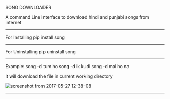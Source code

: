 SONG DOWNLOADER

A command Line interface to download hindi and punjabi songs from internet

-----------------------------------------------------
For Installing
pip install song

----------------------------------------------------
For Uninstalling 
pip uninstall song

---------------------------------------------------
Example:
song -d tum ho
song -d ik kudi
song -d mai ho na

It will download the file in current working directory

![screenshot from 2017-05-27 12-38-08](https://cloud.githubusercontent.com/assets/15183662/26519077/9b052be8-42d9-11e7-9816-197d3df7eaae.png)

----------------------------------------------------


